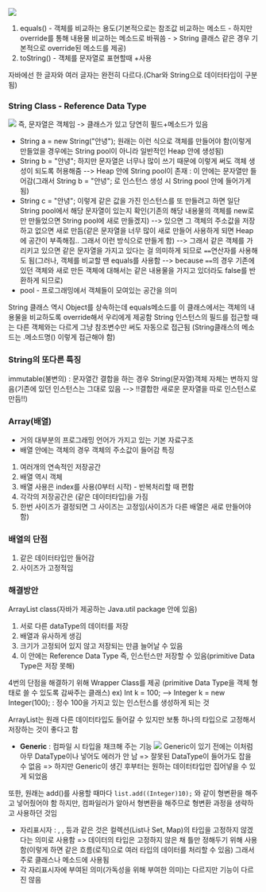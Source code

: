 ![](Pasted%20image%2020231014200332.png)
1. equals() - 객체를 비교하는 용도(기본적으로는 참조값 비교하는 메소드 - 하지만 override를 통해 내용물 비교하는 메소드로 바꿔씀 - > String 클래스 같은 경우 기본적으로 override된 메소드를 제공)
2. toString() - 객체를 문자열로 표현할때 +사용

자바에선 한 글자와 여러 글자는 완전히 다르다.(Char와 String으로 데이터타입이 구분됨)

### String Class - Reference Data Type
![](Pasted%20image%2020231014200403.png)
즉, 문자열은 객체임 -> 클래스가 있고 당연히 필드+메소드가 있음
- String a  = new String("안녕"); 원래는 이런 식으로 객체를 만들어야 함(이렇게 만들었을 경우에는 String pool이 아니라 일반적인 Heap 안에 생성됨)
- String b = "안녕"; 하지만 문자열은 너무나 많이 쓰기 때문에 이렇게 써도 객체 생성이 되도록 허용해줌 --> Heap 안에 String pool이 존재 : 이 안에는 문자열만 들어감(그래서 String b = "안녕"; 로 인스턴스 생성 시 String pool 안에 들어가게 됨)
- String c = "안녕"; 이렇게 같은 값을 가진 인스턴스를 또 만들려고 하면 일단 String pool에서 해당 문자열이 있는지 확인(기존의 해당 내용물의 객체를 new로만 만들었으면 String pool에 새로 만들겠지) 
--> 있으면 그 객체의 주소값을 저장하고 없으면 새로 만듬(같은 문자열을 너무 많이 새로 만들어 사용하게 되면 Heap에 공간이 부족해짐.. 그래서 이런 방식으로 만들게 함) 
--> 그래서 같은 객체를 가리키고 있으면 같은 문자열을 가지고 있다는 걸 의미하게 되므로 `==`연산자를 사용해도 됨(그러나, 객체를 비교할 땐 equals를 사용함 --> because `==`의 경우 기존에 있던 객체와 새로 만든 객체에 대해서는 같은 내용물을 가지고 있더라도 false를 반환하게 되므로)
- pool - 프로그래밍에서 객체들이 모여있는 공간을 의미

String 클래스 역시 Object를 상속하는데 equals메소드를 이 클래스에서는 객체의 내용물을 비교하도록 override해서 우리에게 제공함
String 인스턴스의 필드를 접근할 때는 다른 객체와는 다르게 그냥 참조변수만 써도 자동으로 접근됨
(String클래스의 메소드는 .메소드명() 이렇게 접근해야 함)

### String의 또다른 특징
immutable(불변의) : 문자열간 결합을 하는 경우 String(문자열)객체 자체는 변하지 않음(기존에 있던 인스턴스는 그대로 있음 --> !!결합한 새로운 문자열을 따로 인스턴스로 만듬!!)

### Array(배열)
- 거의 대부분의 프로그래밍 언어가 가지고 있는 기본 자료구조
- 배열 안에는 객체의 경우 객체의 주소값이 들어감
특징
1. 여러개의 연속적인 저장공간
2. 배열 역시 객체
3. 배열 사용은 index를 사용(0부터 시작) - 반복처리할 때 편함
4. 각각의 저장공간은 (같은 데이터타입)을 가짐
5. 한번 사이즈가 결정되면 그 사이즈는 고정임(사이즈가 다른 배열은 새로 만들어야 함)

### 배열의 단점
1. 같은 데이터타입만 들어감
2. 사이즈가 고정적임

### 해결방안
ArrayList class(자바가 제공하는 Java.util package 안에 있음)
1. 서로 다른 dataType의 데이터를 저장
2. 배열과 유사하게 생김
3. 크기가 고정되어 있지 않고 저장되는 만큼 늘어날 수 있음
4. 이 안에는 Reference Data Type 즉, 인스턴스만 저장할 수 있음(primitive Data Type은 저장 못해)

4번의 단점을 해결하기 위해 Wrapper Class를 제공
(primitive Data Type을 객체 형태로 쓸 수 있도록 감싸주는 클래스)
ex) Int k = 100; --> Integer k = new Integer(100); : 정수 100을 가지고 있는 인스턴스를 생성하게 되는 것

ArrayList는 원래 다른 데이터타입도 들어갈 수 있지만 보통 하나의 타입으로 고정해서 저장하는 것이 좋다고 함 

- **Generic** :  컴파일 시 타입을 채크해 주는 기능
![](Pasted%20image%2020231018172051.png)
Generic이 있기 전에는 이처럼 아무 DataType이나 넣어도 에러가 안 남 
=> 잘못된 DataType이 들어가도 잡을 수 없음 
=> 하지만 Generic이 생긴 후부터는 원하는 데이터타입만 집어넣을 수 있게 되었음

또한, 원래는 add()를 사용할 때마다 `list.add((Integer)10);` 와 같이 형변환을 해주고 넣어줬어야 함 하지만, 컴파일러가 알아서 형변환을 해주므로 형변환 과정을 생략하고 사용하던 것임

- 자리표시자 : <T>, <E>, <N> 등과 같은 것은 컬렉션(List나 Set, Map)의 타입을 고정하지 않겠다는 의미로 사용함 => 데이터의 타입은 고정하지 않은 채 틀만 정해두기 위해 사용함(이렇게 하면 같은 흐름(로직)으로 여러 타입의 데이터를 처리할 수 있음) 그래서 주로 클래스나 메소드에 사용됨
- 각 자리표시자에 부여된 의미(가독성을 위해 부여한 의미)는 다르지만 기능이 다르진 않음